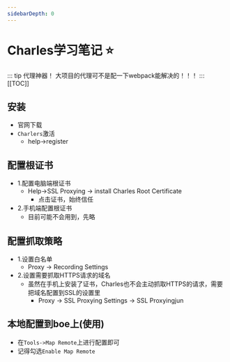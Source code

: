 ```yaml
---
sidebarDepth: 0
---
```

# Charles学习笔记 :star:
::: tip 代理神器！
大项目的代理可不是配一下webpack能解决的！！！
:::
[[TOC]]
## 安装
- 官网下载
- `Charlers`激活
  - help->register
## 配置根证书
- 1.配置电脑端根证书
  - Help->SSL Proxying -> install Charles Root Certificate
    - 点击证书，始终信任
- 2.手机端配置根证书
  - 目前可能不会用到，先略
## 配置抓取策略
- 1.设置白名单
  - Proxy -> Recording Settings
- 2.设置需要抓取HTTPS请求的域名
  - 虽然在手机上安装了证书，Charles也不会主动抓取HTTPS的请求，需要把域名配置到SSL的设置里
    - Proxy -> SSL Proxying Settings -> SSL Proxyingjun
## 本地配置到boe上(使用)
- 在`Tools->Map Remote`上进行配置即可
- 记得勾选`Enable Map Remote`